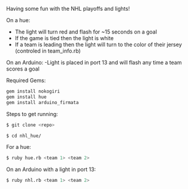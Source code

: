 Having some fun with the NHL playoffs and lights!

On a hue:
- The light will turn red and flash for ~15 seconds on a goal
- If the game is tied then the light is white
- If a team is leading then the light will turn to the color of their jersey (controled in team_info.rb)

On an Arduino:
-Light is placed in port 13 and will flash any time a team scores a goal

Required Gems:

```sh
gem install nokogiri
gem install hue
gem install arduino_firmata
```

Steps to get running:

```sh
$ git clone <repo>

$ cd nhl_hue/
```

For a hue:
```sh
$ ruby hue.rb <team 1> <team 2>
```

On an Arduino with a light in port 13:

```sh
$ ruby nhl.rb <team 1> <team 2>
```
